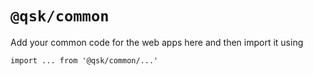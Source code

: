 # `@qsk/common`

Add your common code for the web apps here and then import it using

```
import ... from '@qsk/common/...'
```
